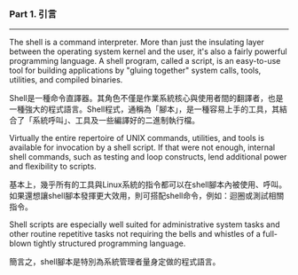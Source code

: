 ### Part 1. 引言
---

The shell is a command interpreter. More than just the insulating layer between the operating system kernel 
and the user, it's also a fairly powerful programming language. A shell program, called a script, 
is an easy-to-use tool for building applications by "gluing together" system calls, tools, utilities, 
and compiled binaries. 

Shell是一種命令直譯器。其角色不僅是作業系統核心與使用者間的翻譯者，也是一種強大的程式語言。Shell程式，通稱為「腳本」，是一種容易上手的工具，其結合了「系統呼叫」、工具及一些編譯好的二進制執行檔。

Virtually the entire repertoire of UNIX commands, utilities, and tools is available for invocation by a shell script.
If that were not enough, internal shell commands, such as testing and loop constructs, 
lend additional power and flexibility to scripts. 

基本上，幾乎所有的工具與Linux系統的指令都可以在shell腳本內被使用、呼叫。如果還想讓shell腳本發揮更大效用，則可搭配shell命令，例如：迴圈或測試相關指令。

Shell scripts are especially well suited for administrative system tasks and other routine repetitive 
tasks not requiring the bells and whistles of a full-blown tightly structured programming language.

簡言之，shell腳本是特別為系統管理者量身定做的程式語言。
